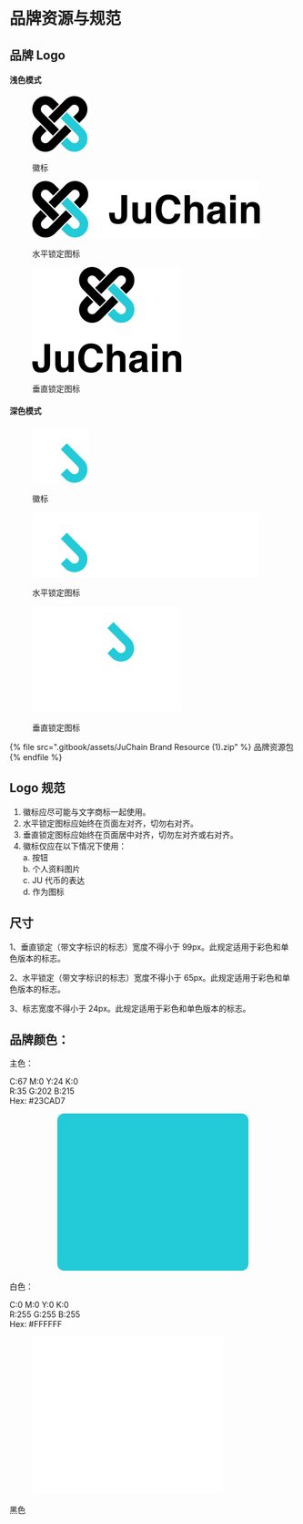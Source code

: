 # 品牌资源与规范

## 品牌 Logo

#### 浅色模式

<figure><img src=".gitbook/assets/Icon Logo-black.svg" alt=""><figcaption><p>徽标</p></figcaption></figure>

<figure><img src=".gitbook/assets/Logomark Colored Version-cross-black.svg" alt=""><figcaption><p>水平锁定图标</p></figcaption></figure>

<figure><img src=".gitbook/assets/Logomark Colored Version-vertical-black.svg" alt=""><figcaption><p>垂直锁定图标</p></figcaption></figure>

#### 深色模式



<figure><img src=".gitbook/assets/logo.svg" alt=""><figcaption><p>徽标</p></figcaption></figure>

<figure><img src=".gitbook/assets/logo1.svg" alt=""><figcaption><p>水平锁定图标</p></figcaption></figure>

<figure><img src=".gitbook/assets/logo2.svg" alt=""><figcaption><p>垂直锁定图标</p></figcaption></figure>

{% file src=".gitbook/assets/JuChain Brand Resource (1).zip" %}
品牌资源包
{% endfile %}

## Logo 规范

1. 徽标应尽可能与文字商标一起使用。
2. 水平锁定图标应始终在页面左对齐，切勿右对齐。
3. 垂直锁定图标应始终在页面居中对齐，切勿左对齐或右对齐。
4. 徽标仅应在以下情况下使用：\
   a. 按钮\
   b. 个人资料图片\
   c. JU 代币的表达\
   d. 作为图标





## 尺寸

1、垂直锁定（带文字标识的标志）宽度不得小于 99px。此规定适用于彩色和单色版本的标志。

2、水平锁定（带文字标识的标志）宽度不得小于 65px。此规定适用于彩色和单色版本的标志。

3、标志宽度不得小于 24px。此规定适用于彩色和单色版本的标志。







## 品牌颜色：

主色：

C:67 M:0 Y:24 K:0\
R:35 G:202 B:215\
Hex: #23CAD7

<div align="center"><figure><img src=".gitbook/assets/Frame 1410104223.png" alt=""><figcaption></figcaption></figure></div>

白色：

C:0 M:0 Y:0 K:0\
R:255 G:255 B:255\
Hex: #FFFFFF

<figure><img src=".gitbook/assets/Frame 1410104225.png" alt=""><figcaption></figcaption></figure>

黑色

<figure><img src=".gitbook/assets/#000000.png" alt=""><figcaption></figcaption></figure>
